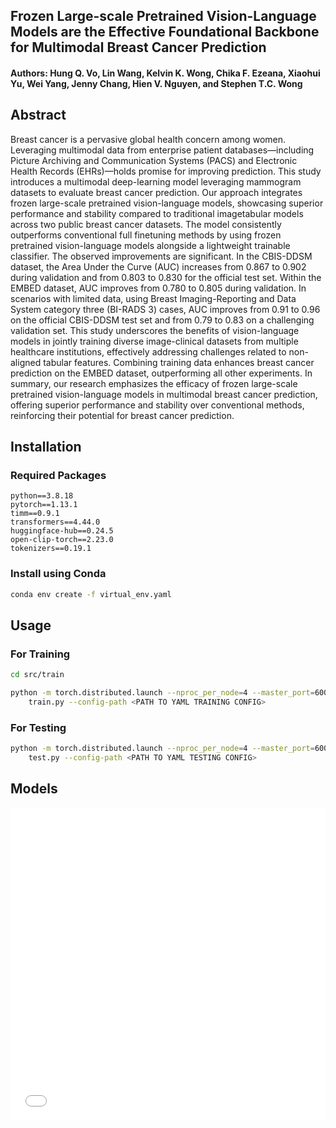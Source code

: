 ## Frozen Large-scale Pretrained Vision-Language Models are the Effective Foundational Backbone for Multimodal Breast Cancer Prediction
#### Authors: Hung Q. Vo, Lin Wang, Kelvin K. Wong, Chika F. Ezeana, Xiaohui Yu, Wei Yang, Jenny Chang, Hien V. Nguyen, and Stephen T.C. Wong

## Abstract
Breast cancer is a pervasive global health
concern among women. Leveraging multimodal data from
enterprise patient databases—including Picture Archiving
and Communication Systems (PACS) and Electronic Health
Records (EHRs)—holds promise for improving prediction.
This study introduces a multimodal deep-learning model
leveraging mammogram datasets to evaluate breast cancer prediction. Our approach integrates frozen large-scale
pretrained vision-language models, showcasing superior
performance and stability compared to traditional imagetabular models across two public breast cancer datasets.
The model consistently outperforms conventional full finetuning methods by using frozen pretrained vision-language
models alongside a lightweight trainable classifier. The
observed improvements are significant. In the CBIS-DDSM
dataset, the Area Under the Curve (AUC) increases from
0.867 to 0.902 during validation and from 0.803 to 0.830
for the official test set. Within the EMBED dataset, AUC
improves from 0.780 to 0.805 during validation. In scenarios with limited data, using Breast Imaging-Reporting
and Data System category three (BI-RADS 3) cases, AUC
improves from 0.91 to 0.96 on the official CBIS-DDSM test
set and from 0.79 to 0.83 on a challenging validation set.
This study underscores the benefits of vision-language
models in jointly training diverse image-clinical datasets
from multiple healthcare institutions, effectively addressing
challenges related to non-aligned tabular features. Combining training data enhances breast cancer prediction on
the EMBED dataset, outperforming all other experiments. In
summary, our research emphasizes the efficacy of frozen
large-scale pretrained vision-language models in multimodal breast cancer prediction, offering superior performance and stability over conventional methods, reinforcing their potential for breast cancer prediction.

## Installation
### Required Packages
```
python==3.8.18
pytorch==1.13.1
timm==0.9.1
transformers==4.44.0
huggingface-hub==0.24.5
open-clip-torch==2.23.0
tokenizers==0.19.1
```
### Install using Conda
```sh
conda env create -f virtual_env.yaml
```

## Usage
### For Training
```sh
cd src/train

python -m torch.distributed.launch --nproc_per_node=4 --master_port=6006 \
    train.py --config-path <PATH TO YAML TRAINING CONFIG>
```
### For Testing
```sh
python -m torch.distributed.launch --nproc_per_node=4 --master_port=6006 \
    test.py --config-path <PATH TO YAML TESTING CONFIG>
```
## Models

<iframe src="imgs/multimodal_framework.pdf" width="100%" height="500" frameborder="0" />

## Results

## License

## Acknowledgement

## References
